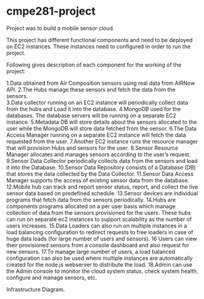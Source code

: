# cmpe281-project
Project was to build a mobile sensor cloud.

This project has different functional components and need to be deployed on EC2 instances. These instances need to configured in order to run the 
project.

Following gives description of each component for the working of the project:

1.Data obtained from Air Composition sensors using real data from AIRNow API.
2.The Hubs manage these sensors and fetch the data from the sensors.  
3.Data collector running on an EC2 instance will periodically collect data from the hubs and Load it into the database.
4.MongoDB used for the databases. The database servers will be running on a separate EC2 instance.
5.Metadata DB will store details about the sensors allocated to the user while the MongoDB will store data fetched from the sensor.
6.The Data Access Manager running on a separate EC2 instance will fetch the data requested from the user.
7.Another EC2 instance runs the resource manager that will provision Hubs and sensors for the user.
8.Sensor Resource Manager allocates and manages sensors according to the user’s request.
9.Sensor Data Collector periodically collects data from the sensors and load it into the Database.
10.Sensor Data Repository consists of a Database (DB) that stores the data collected by the Data Collector.
11.Sensor Data Access Manager supports the access of existing sensor data from the database.
12.Mobile hub can track and report sensor status, report, and collect the live sensor data based on predefined schedule.
13.Sensor devices are individual programs that fetch data from the sensors periodically.
14.Hubs are components programs allocated on a per user basis which manage collection of data from the sensors provisioned for the users. These hubs can run on separate ec2 instances to support 
scalability as the number of users increases.
15.Data Loaders can also run on multiple instances in a load balancing configuration to redirect requests to free loaders in case of huge data loads (for large number of users and sensors). 
16 Users can view their provisioned sensors from a console dashboard and also request for new sensors.
17.To manage large number of users, a load balanced configuration can also be used where multiple instances are automatically created for the node.js webserver to distribute the load. 
18.Admin can use the Admin console to monitor the cloud system status, check system health, configure and manage sensors, etc.

Infrastructure Diagram.



